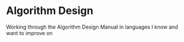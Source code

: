 # Algorithm Design

Working through the Algorithm Design Manual in languages I
know and want to improve on
